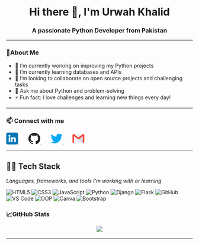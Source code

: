<h1 align="center">Hi there 👋, I'm Urwah Khalid</h1>
<h3 align="center">A passionate Python Developer from Pakistan</h3>

---

### 🌟About Me

- 🔭 I’m currently working on improving my Python projects  
- 🌱 I’m currently learning databases and APIs  
- 👯 I’m looking to collaborate on open source projects and challenging tasks  
- 💬 Ask me about Python and problem-solving  
- ⚡ Fun fact: I love challenges and learning new things every day!

---

### 📫 Connect with me


<a href="https://www.linkedin.com/in/urwah-khalid-988b7b268/" target="_blank" rel="noopener noreferrer" style="margin-right:12px;">
  <img src="images/linkedin.png" alt="LinkedIn" width="32" height="32" />
</a>&nbsp;&nbsp;

<a href="https://github.com/urwahkhalid00" target="_blank" rel="noopener noreferrer" style="margin-right:12px;">
  <img src="images/github.png" alt="GitHub" width="32" height="32" />
</a>&nbsp;&nbsp;

<a href="https://twitter.com/urwahkhalid00" target="_blank" rel="noopener noreferrer" style="margin-right:12px;">
  <img src="images/twitter.png" alt="Twitter" width="32" height="32" />
</a>&nbsp;&nbsp;

<a href="mailto:urwahkhalid00@gmail.com" target="_blank" rel="noopener noreferrer">
  <img src="images/gmail.png" alt="Email" width="32" height="32" />
</a>


---

## 👨‍💻 Tech Stack

<p><em>Languages, frameworks, and tools I'm working with or learning</em></p>

<p>
  <img src="https://img.shields.io/badge/-HTML5-E34F26?style=flat-square&logo=html5&logoColor=white" alt="HTML5" height="28" />
  <img src="https://img.shields.io/badge/-CSS3-1572B6?style=flat-square&logo=css3" alt="CSS3" height="28" />
  <img src="https://img.shields.io/badge/-JavaScript-F7DF1E?style=flat-square&logo=javascript&logoColor=black" alt="JavaScript" height="28" />
  <img src="https://img.shields.io/badge/-Python-3776AB?style=flat-square&logo=python&logoColor=white" alt="Python" height="28" />
  <img src="https://img.shields.io/badge/-Django-092E20?style=flat-square&logo=django" alt="Django" height="28" />
  <img src="https://img.shields.io/badge/-Flask-000000?style=flat-square&logo=flask" alt="Flask" height="28" />
  <img src="https://img.shields.io/badge/-GitHub-181717?style=flat-square&logo=github" alt="GitHub" height="28" />
  <img src="https://img.shields.io/badge/-VS%20Code-007ACC?style=flat-square&logo=visual-studio-code" alt="VS Code" height="28" />
  <img src="https://img.shields.io/badge/-Object_Oriented_Programming-007ACC?style=flat-square" alt="OOP" height="28" />
  <img src="https://img.shields.io/badge/-Canva-00C4CC?style=flat-square&logo=canva&logoColor=white" alt="Canva" height="28" />
  <img src="https://img.shields.io/badge/-Bootstrap-563D7C?style=flat-square&logo=bootstrap" alt="Bootstrap" height="28" />
</p>

### 📈GitHub Stats

<p align="center">
  <img src="https://github-readme-stats.vercel.app/api?username=urwahkhalid00&show_icons=true&theme=tokyonight" />
</p>

---

